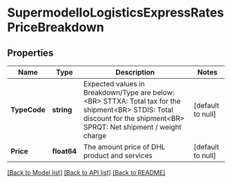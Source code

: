 # SupermodelIoLogisticsExpressRatesPriceBreakdown

## Properties
Name | Type | Description | Notes
------------ | ------------- | ------------- | -------------
**TypeCode** | **string** | Expected values in Breakdown/Type are below:&lt;BR&gt;                        STTXA:  Total tax for the shipment&lt;BR&gt;                        STDIS: Total discount for the shipment&lt;BR&gt;                        SPRQT: Net shipment / weight charge | [default to null]
**Price** | **float64** | The amount price of DHL product and services | [default to null]

[[Back to Model list]](../README.md#documentation-for-models) [[Back to API list]](../README.md#documentation-for-api-endpoints) [[Back to README]](../README.md)

